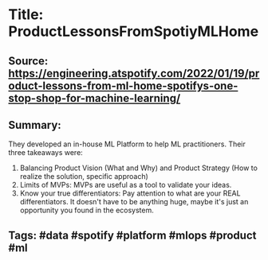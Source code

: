 # Title: ProductLessonsFromSpotiyMLHome
## Source: https://engineering.atspotify.com/2022/01/19/product-lessons-from-ml-home-spotifys-one-stop-shop-for-machine-learning/
## Summary: 

They developed an in-house ML Platform to help ML practitioners. Their three takeaways were:
1. Balancing Product Vision (What and Why) and Product Strategy (How to realize the solution, specific approach)
1. Limits of MVPs: MVPs are useful as a tool to validate your ideas. 
1. Know your true differentiators: Pay attention to what are your REAL differentiators. It doesn't have to be anything huge, maybe it's just an opportunity you found in the ecosystem. 

## Tags: #data #spotify #platform #mlops #product #ml  

